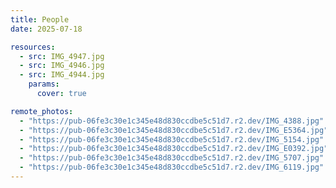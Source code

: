```yaml
---
title: People
date: 2025-07-18

resources:
  - src: IMG_4947.jpg
  - src: IMG_4946.jpg
  - src: IMG_4944.jpg
    params:
      cover: true

remote_photos:
  - "https://pub-06fe3c30e1c345e48d830ccdbe5c51d7.r2.dev/IMG_4388.jpg"
  - "https://pub-06fe3c30e1c345e48d830ccdbe5c51d7.r2.dev/IMG_E5364.jpg"
  - "https://pub-06fe3c30e1c345e48d830ccdbe5c51d7.r2.dev/IMG_5154.jpg"
  - "https://pub-06fe3c30e1c345e48d830ccdbe5c51d7.r2.dev/IMG_E0392.jpg"
  - "https://pub-06fe3c30e1c345e48d830ccdbe5c51d7.r2.dev/IMG_5707.jpg"
  - "https://pub-06fe3c30e1c345e48d830ccdbe5c51d7.r2.dev/IMG_6119.jpg"
---
```

